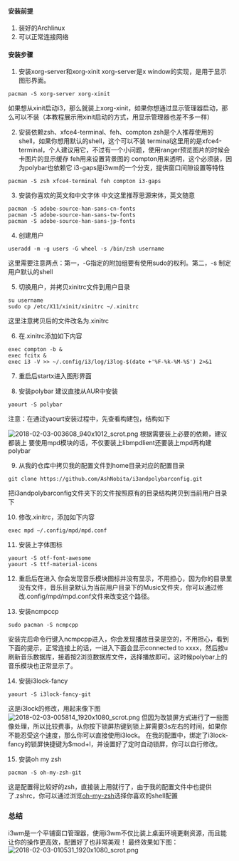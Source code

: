 #### 安装前提
1. 装好的Archlinux
2. 可以正常连接网络
#### 安装步骤
1. 安装xorg-server和xorg-xinit
xorg-server是x window的实现，是用于显示图形界面。
```
pacman -S xorg-server xorg-xinit
```
如果想从xinit启动i3，那么就装上xorg-xinit，如果你想通过显示管理器启动，那么可以不装（本教程展示用xinit启动的方式，用显示管理器也差不多一样）

2. 安装依赖zsh、xfce4-terminal、feh、compton
zsh是个人推荐使用的shell，如果你想用默认的shell，这个可以不装
terminal这里用的是xfce4-terminal，个人建议用它，不过有一个小问题，使用ranger预览图片的时候会卡图片的显示缓存
feh用来设置背景图的
compton用来透明，这个必须装，因为polybar也依赖它
i3-gaps是i3wm的一个分支，提供窗口间隙设置等特性
```
pacman -S zsh xfce4-terminal feh compton i3-gaps
```

3. 安装你喜欢的英文和中文字体
中文这里推荐思源宋体，英文随意
```
pacman -S adobe-source-han-sans-cn-fonts
pacman -S adobe-source-han-sans-tw-fonts
pacman -S adobe-source-han-sans-jp-fonts
```

4. 创建用户
```
useradd -m -g users -G wheel -s /bin/zsh username
```
这里需要注意两点：第一，-G指定的附加组要有使用sudo的权利。第二，-s 制定用户默认的shell

5. 切换用户，并拷贝xinitrc文件到用户目录
```
su username
sudo cp /etc/X11/xinit/xinitrc ~/.xinitrc
```
这里注意拷贝后的文件改名为.xinitrc

6. 在.xinitrc添加如下内容
```
exec compton -b &
exec fcitx &                                     
exec i3 -V >> ~/.config/i3/log/i3log-$(date +'%F-%k-%M-%S') 2>&1
```
7. 重启后startx进入图形界面

8. 安装polybar
建议直接从AUR中安装
```
yaourt -S polybar
```
注意：在通过yaourt安装过程中，先查看构建包，结构如下

![2018-02-03-003608_940x1012_scrot.png](http://upload-images.jianshu.io/upload_images/6948320-f1e73bc059f71723.png?imageMogr2/auto-orient/strip%7CimageView2/2/w/1240)
根据需要装上必要的依赖，建议都装上
要使用mpd模块的话，不仅要装上libmpdlient还要装上mpd再构建polybar

9. 从我的仓库中拷贝我的配置文件到home目录对应的配置目录
```
git clone https://github.com/AshNobita/i3andpolybarconfig.git
```
把i3andpolybarconfig文件夹下的文件按照原有的目录结构拷贝到当前用户目录下

10. 修改.xinitrc，添加如下内容
```
exec mpd ~/.config/mpd/mpd.conf 
```
11. 安装上字体图标
```
yaourt -S otf-font-awesome
yaourt -S ttf-material-icons 
```

12. 重启后在进入
你会发现音乐模块图标并没有显示，不用担心，因为你的目录里没有文件，音乐目录默认为当前用户目录下的Music文件夹，你可以通过修改.config/mpd/mpd.conf文件来改变这个路径。

13. 安装ncmpccp
```
sudo pacman -S ncmpcpp
```
安装完后命令行键入ncmpcpp进入，你会发现播放目录是空的，不用担心，看到下面的提示，正常连接上的话，一进入下面会显示connected to xxxx，然后按u刷新音乐数据库，接着按2浏览数据库文件，选择播放即可。这时候polybar上的音乐模块也正常显示了。

14. 安装i3lock-fancy
```
yaourt -S i3lock-fancy-git
```
这是i3lock的修改，用起来像下图
![2018-02-03-005814_1920x1080_scrot.png](http://upload-images.jianshu.io/upload_images/6948320-9b1bd51e148c8f2a.png?imageMogr2/auto-orient/strip%7CimageView2/2/w/1240)
但因为改锁屏方式进行了一些图像处理，所以比较费事，从你按下锁屏热键到锁上屏需要3s左右的时间，如果你不能忍受这个速度，那么你可以直接使用i3lock。
在我的配置中，绑定了i3lock-fancy的锁屏快捷键为$mod+l，并设置好了定时自动锁屏，你可以自行修改。

15. 安装oh my zsh
```
pacman -S oh-my-zsh-git
```
这是配置得比较好的zsh，直接装上用就行了，由于我的配置文件中也提供了.zshrc，你可以通过浏览[oh-my-zsh](https://github.com/robbyrussell/oh-my-zsh)选择你喜欢的shell配置
### 总结
i3wm是一个平铺窗口管理器，使用i3wm不仅比装上桌面环境更剩资源，而且能让你的操作更高效，配置好了也非常美观！
最终效果如下图：
![2018-02-03-010531_1920x1080_scrot.png](http://upload-images.jianshu.io/upload_images/6948320-9744d0553d3430d1.png?imageMogr2/auto-orient/strip%7CimageView2/2/w/1240)

